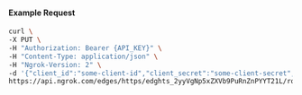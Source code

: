 <!-- Code generated for API Clients. DO NOT EDIT. -->

#### Example Request

```bash
curl \
-X PUT \
-H "Authorization: Bearer {API_KEY}" \
-H "Content-Type: application/json" \
-H "Ngrok-Version: 2" \
-d '{"client_id":"some-client-id","client_secret":"some-client-secret","enabled":true,"issuer":"https://accounts.google.com","scopes":["profile"]}' \
https://api.ngrok.com/edges/https/edghts_2yyVgNp5xZXVb9PuRnZnPYYT21L/routes/edghtsrt_2yyVgQe1Gs6jsYb3XNCCIE9XZ03/oidc
```
